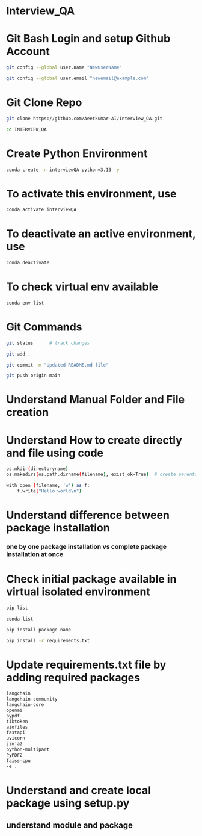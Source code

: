 # Interview_QA

# Git Bash Login and setup Github Account
```bash
git config --global user.name "NewUserName"
```

```bash
git config --global user.email "newemail@example.com"
```

# Git Clone Repo
```bash
git clone https://github.com/Aeetkumar-AI/Interview_QA.git
```

```bash
cd INTERVIEW_QA
```

# Create Python Environment
```bash
conda create -n interviewQA python=3.13 -y
```

# To activate this environment, use       
```bash
conda activate interviewQA        
```

# To deactivate an active environment, use
```bash
conda deactivate
```

# To check virtual env available
```bash
conda env list
```

# Git Commands
```bash
git status      # track changes
```

```bash
git add .
```

```bash
git commit -m "Updated README.md file"
```

```bash
git push origin main
```

# Understand Manual Folder and File creation

# Understand How to create directly and file using code

```bash
os.mkdir(directoryname)
os.makedirs(os.path.dirname(filename), exist_ok=True)  # create parents
```

```bash
with open (filename, 'w') as f:
    f.write("Hello world\n")
```

# Understand difference between package installation
### one by one package installation vs complete package installation at once

# Check initial package available in virtual isolated environment
```bash
pip list 
```

```bash
conda list
```


```bash
pip install package name
```

```bash
pip install -r requirements.txt
```

# Update requirements.txt file by adding required packages

```bash
langchain
langchain-community
langchain-core
openai
pypdf
tiktoken
aiofiles
fastapi
uvicorn
jinja2
python-multipart
PyPDF2
faiss-cpu
-e .
```


# Understand and create local package using setup.py
## understand module and package

